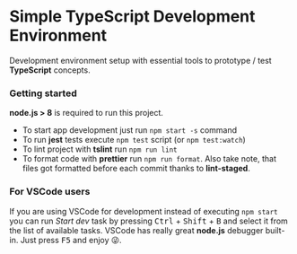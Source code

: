 # Simple TypeScript Development Environment

Development environment setup with essential tools to prototype / test __TypeScript__ concepts.

### Getting started

__node.js > 8__ is required to run this project.

* To start app development just run `npm start -s` command 
* To run __jest__ tests execute `npm test` script (or `npm test:watch`)
* To lint project with __tslint__ run `npm run lint`
* To format code with __prettier__ run `npm run format`. Also take note, that files got formatted before each commit thanks to __lint-staged__.

### For VSCode users

If you are using VSCode for development instead of executing `npm start` you can run _Start dev_ task by pressing <kbd>Ctrl</kbd> + <kbd>Shift</kbd> + <kbd>B</kbd> and select it from the list of available tasks.
VSCode has really great __node.js__ debugger built-in. Just press <kbd>F5</kbd> and enjoy 😜.

